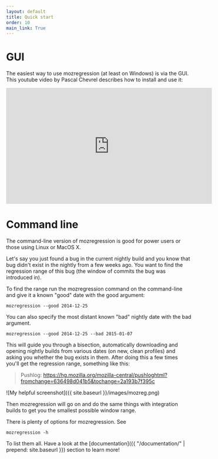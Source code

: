 ```yaml
---
layout: default
title: Quick start
order: 10
main_link: True
---
```


# GUI

The easiest way to use mozregression (at least on Windows) is via the GUI. This
youtube video by Pascal Chevrel describes how to install and use it:

<center><iframe width="560" height="315" src="https://www.youtube.com/embed/IwrWot3jVFI" frameborder="0" allowfullscreen></iframe></center>

# Command line

The command-line version of mozregression is good for power users or those using Linux
or MacOS X.

Let's say you just found a bug in the current nightly build and you know that
bug didn't exist in the nightly from a few weeks ago. You want to find the
regression range of this bug (the window of commits the bug was introduced in).

To find the range run the mozregression command on the command-line and give
it a known "good" date with the good argument:

    mozregression --good 2014-12-25

You can also specify the most distant known "bad" nightly date with the bad argument.

    mozregression --good 2014-12-25 --bad 2015-01-07

This will guide you through a bisection, automatically downloading and opening
nightly builds from various dates (on new, clean profiles) and asking you
whether the bug exists in them. After doing this a few times you'll get the
regression range, something like this: 

> Pushlog:
> https://hg.mozilla.org/mozilla-central/pushloghtml?fromchange=636498d041b5&tochange=2a193b7f395c

![My helpful screenshot]({{ site.baseurl }}/images/mozreg.png)

Then mozregression will go on and do the same things with integration builds
to get you the smallest possible window range.

There is plenty of options for mozregression. See

    mozregression -h

To list them all. Have a look at the
[documentation]({{ "/documentation/" | prepend: site.baseurl }})
section to learn more!
